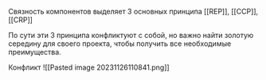 Связность компонентов выделяет 3 основных принципа [[REP]], [[CCP]], [[CRP]]

По сути эти 3 принципа конфликтуют с собой, но важно найти золотую середину для своего проекта, чтобы получить все необходимые преимущества.

Конфликт ![[Pasted image 20231126110841.png]] 